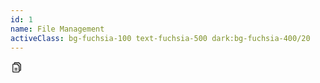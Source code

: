 ```yaml
---
id: 1
name: File Management
activeClass: bg-fuchsia-100 text-fuchsia-500 dark:bg-fuchsia-400/20
---
```


<svg xmlns="http://www.w3.org/2000/svg" width="20" height="20" viewBox="0 0 256 256"><g fill="currentColor"><path d="M208 72v112a8 8 0 0 1-8 8h-24v-88l-40-40H80V40a8 8 0 0 1 8-8h80Z" opacity=".2"/><path d="m213.66 66.34l-40-40A8 8 0 0 0 168 24H88a16 16 0 0 0-16 16v16H56a16 16 0 0 0-16 16v144a16 16 0 0 0 16 16h112a16 16 0 0 0 16-16v-16h16a16 16 0 0 0 16-16V72a8 8 0 0 0-2.34-5.66ZM168 216H56V72h76.69L168 107.31V216Zm32-32h-16v-80a8 8 0 0 0-2.34-5.66l-40-40A8 8 0 0 0 136 56H88V40h76.69L200 75.31Zm-56-32a8 8 0 0 1-8 8H88a8 8 0 0 1 0-16h48a8 8 0 0 1 8 8Zm0 32a8 8 0 0 1-8 8H88a8 8 0 0 1 0-16h48a8 8 0 0 1 8 8Z"/></g></svg>

